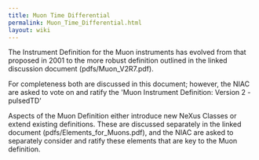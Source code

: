```yaml
---
title: Muon Time Differential
permalink: Muon_Time_Differential.html
layout: wiki
---
```


The Instrument Definition for the Muon instruments has evolved from that
proposed in 2001 to the more robust definition outlined in the linked
discussion document (pdfs/Muon_V2R7.pdf).

For completeness both are discussed in this document; however, the NIAC
are asked to vote on and ratify the 'Muon Instrument Definition: Version
2 - pulsedTD'

Aspects of the Muon Definition either introduce new NeXus Classes or
extend existing definitions. These are discussed separately in the
linked document (pdfs/Elements_for_Muons.pdf), and the NIAC are asked
to separately consider and ratify these elements that are key to the
Muon definition.
